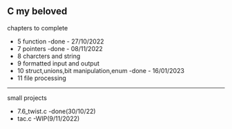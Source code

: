 C my beloved
-------------------------------------------------
chapters to complete
- 5 function -done - 27/10/2022
- 7 pointers -done - 08/11/2022
- 8 charcters and string
- 9 formatted input and output
- 10 struct,unions,bit manipulation,enum -done - 16/01/2023
- 11 file processing
--------------------------------------------------
small projects
- 7.6_twist.c   -done(30/10/22)
- tac.c         -WIP(9/11/2022)
